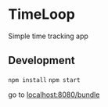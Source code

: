 TimeLoop
========

Simple time tracking app

Development
-----------

`npm install`
`npm start`

go to [localhost:8080/bundle](localhost:8080/bundle)
